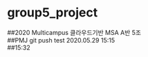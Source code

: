 # group5_project
##2020 Multicampus 클라우드기반 MSA  A반 5조  
##PMJ git push test 2020.05.29 15:15  
##15:32